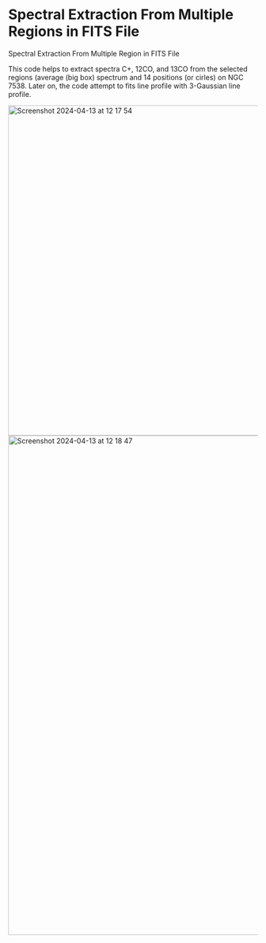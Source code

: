 # Spectral Extraction From Multiple Regions in FITS File

Spectral Extraction From Multiple Region in FITS File

This code helps to extract spectra C+, 12CO, and 13CO from the selected regions (average (big box) spectrum and 14 positions (or cirles) on NGC 7538. Later on, the code attempt to fits line profile with 3-Gaussian line profile.

<img width="665" alt="Screenshot 2024-04-13 at 12 17 54" src="https://github.com/umitkavak/Spectral-Extraction-From-Multiple-Region-in-FITS-File/assets/26542534/b123f5b0-77db-4ec7-a6d6-ec63cf8d0370">


<img width="1006" alt="Screenshot 2024-04-13 at 12 18 47" src="https://github.com/umitkavak/Spectral-Extraction-From-Multiple-Region-in-FITS-File/assets/26542534/8cebf4c6-4e71-408b-8e06-71add5b47698">

